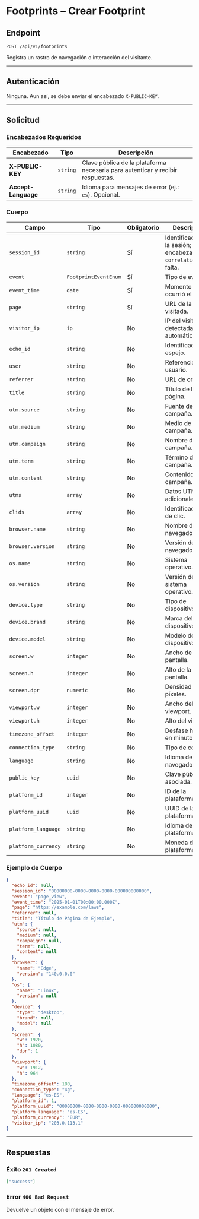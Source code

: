 # Footprints – Crear Footprint

## Endpoint

`POST /api/v1/footprints`

Registra un rastro de navegación o interacción del visitante.

---

## Autenticación

Ninguna. Aun así, se debe enviar el encabezado `X-PUBLIC-KEY`.

---

## Solicitud

### Encabezados Requeridos

| Encabezado | Tipo | Descripción |
| --------- | ---- | ----------- |
| **X-PUBLIC-KEY** | `string` | Clave pública de la plataforma necesaria para autenticar y recibir respuestas. |
| **Accept-Language** | `string` | Idioma para mensajes de error (ej.: `es`). Opcional. |

### Cuerpo

| Campo | Tipo | Obligatorio | Descripción |
| ----- | ---- | ---------- | ----------- |
| `session_id` | `string` | Sí | Identificador de la sesión; usa el encabezado `x-correlation-id` si falta. |
| `event` | `FootprintEventEnum` | Sí | Tipo de evento. |
| `event_time` | `date` | Sí | Momento en que ocurrió el evento. |
| `page` | `string` | Sí | URL de la página visitada. |
| `visitor_ip` | `ip` | No | IP del visitante; detectada automáticamente. |
| `echo_id` | `string` | No | Identificador de espejo. |
| `user` | `string` | No | Referencia al usuario. |
| `referrer` | `string` | No | URL de origen. |
| `title` | `string` | No | Título de la página. |
| `utm.source` | `string` | No | Fuente de la campaña. |
| `utm.medium` | `string` | No | Medio de la campaña. |
| `utm.campaign` | `string` | No | Nombre de la campaña. |
| `utm.term` | `string` | No | Término de la campaña. |
| `utm.content` | `string` | No | Contenido de la campaña. |
| `utms` | `array` | No | Datos UTM adicionales. |
| `clids` | `array` | No | Identificadores de clic. |
| `browser.name` | `string` | No | Nombre del navegador. |
| `browser.version` | `string` | No | Versión del navegador. |
| `os.name` | `string` | No | Sistema operativo. |
| `os.version` | `string` | No | Versión del sistema operativo. |
| `device.type` | `string` | No | Tipo de dispositivo. |
| `device.brand` | `string` | No | Marca del dispositivo. |
| `device.model` | `string` | No | Modelo del dispositivo. |
| `screen.w` | `integer` | No | Ancho de la pantalla. |
| `screen.h` | `integer` | No | Alto de la pantalla. |
| `screen.dpr` | `numeric` | No | Densidad de píxeles. |
| `viewport.w` | `integer` | No | Ancho del viewport. |
| `viewport.h` | `integer` | No | Alto del viewport. |
| `timezone_offset` | `integer` | No | Desfase horario en minutos. |
| `connection_type` | `string` | No | Tipo de conexión. |
| `language` | `string` | No | Idioma del navegador. |
| `public_key` | `uuid` | No | Clave pública asociada. |
| `platform_id` | `integer` | No | ID de la plataforma. |
| `platform_uuid` | `uuid` | No | UUID de la plataforma. |
| `platform_language` | `string` | No | Idioma de la plataforma. |
| `platform_currency` | `string` | No | Moneda de la plataforma. |

### Ejemplo de Cuerpo

```json
{
  "echo_id": null,
  "session_id": "00000000-0000-0000-0000-000000000000",
  "event": "page_view",
  "event_time": "2025-01-01T00:00:00.000Z",
  "page": "https://example.com/laws",
  "referrer": null,
  "title": "Título de Página de Ejemplo",
  "utm": {
    "source": null,
    "medium": null,
    "campaign": null,
    "term": null,
    "content": null
  },
  "browser": {
    "name": "Edge",
    "version": "140.0.0.0"
  },
  "os": {
    "name": "Linux",
    "version": null
  },
  "device": {
    "type": "desktop",
    "brand": null,
    "model": null
  },
  "screen": {
    "w": 1920,
    "h": 1080,
    "dpr": 1
  },
  "viewport": {
    "w": 1912,
    "h": 964
  },
  "timezone_offset": 180,
  "connection_type": "4g",
  "language": "es-ES",
  "platform_id": 1,
  "platform_uuid": "00000000-0000-0000-0000-000000000000",
  "platform_language": "es-ES",
  "platform_currency": "EUR",
  "visitor_ip": "203.0.113.1"
}
```

---

## Respuestas

### Éxito `201 Created`

```json
["success"]
```

### Error `400 Bad Request`

Devuelve un objeto con el mensaje de error.
